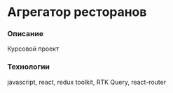 # Агрегатор ресторанов

### Описание
Курсовой проект

### Технологии

javascript, react, redux toolkit, RTK Query, react-router
